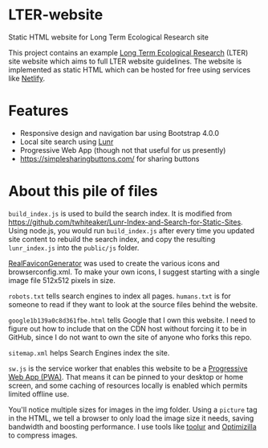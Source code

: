 # LTER-website

Static HTML website for Long Term Ecological Research site

This project contains an example [Long Term Ecological Research](https://lternet.edu/) (LTER) site website which aims to full LTER website guidelines. The website is implemented as static HTML which can be hosted for free using services like [Netlify](https://www.netlify.com/).

# Features

* Responsive design and navigation bar using Bootstrap 4.0.0
* Local site search using [Lunr](https://github.com/twhiteaker/Lunr-Index-and-Search-for-Static-Sites)
* Progressive Web App (though not that useful for us presently)
* https://simplesharingbuttons.com/ for sharing buttons

# About this pile of files

`build_index.js` is used to build the search index. It is modified from https://github.com/twhiteaker/Lunr-Index-and-Search-for-Static-Sites. Using node.js, you would run `build_index.js` after every time you updated site content to rebuild the search index, and copy the resulting `lunr_index.js` into the `public/js` folder.

[RealFaviconGenerator](https://realfavicongenerator.net/) was used to create the various icons and browserconfig.xml. To make your own icons, I suggest starting with a single image file 512x512 pixels in size.

`robots.txt` tells search engines to index all pages.  `humans.txt` is for someone to read if they want to look at the source files behind the website.

`google1b139a0c8d361fbe.html` tells Google that I own this website. I need to figure out how to include that on the CDN host without forcing it to be in GitHub, since I do not want to own the site of anyone who forks this repo.

`sitemap.xml` helps Search Engines index the site.

`sw.js` is the service worker that enables this website to be a [Progressive Web App (PWA)](https://developers.google.com/web/progressive-web-apps/). That means it can be pinned to your desktop or home screen, and some caching of resources locally is enabled which permits limited offline use. 

You'll notice multiple sizes for images in the img folder. Using a `picture` tag in the HTML, we tell a browser to only load the image size it needs, saving bandwidth and boosting performance.  I use tools like [toolur](http://compressimage.toolur.com/) and [Optimizilla](http://optimizilla.com/) to compress images.